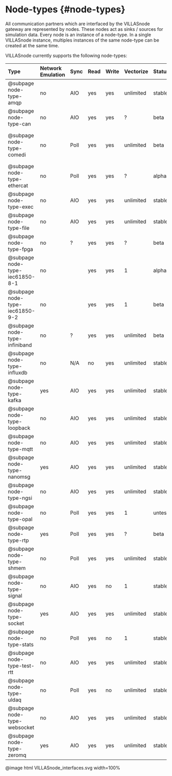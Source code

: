 # Node-types {#node-types}

All communication partners which are interfaced by the VILLASnode gateway are represented by nodes.
These nodes act as sinks / sources for simulation data.
Every node is an instance of a node-type. In a single VILLASnode instance, multiples instances of the same node-type can be created at the same time.

VILLASnode currently supports the following node-types:

| Type                            | Network Emulation | Sync  | Read | Write | Vectorize | Status      | Comments |
| :--                             | :--               | :--   | :--  | :--   | :--       | :--         | :--      |
| @subpage node-type-amqp         | no                | AIO   | yes  | yes   | unlimited | stable      | |
| @subpage node-type-can          | no                | AIO   | yes  | yes   | ?         | beta        | |
| @subpage node-type-comedi       | no                | Poll  | yes  | yes   | unlimited | beta        | Support for a wide range of Analog/Digital Input/Output cards |
| @subpage node-type-ethercat     | no                | Poll  | yes  | yes   | ?         | alpha       | |
| @subpage node-type-exec         | no                | AIO   | yes  | yes   | unlimited | stable      | |
| @subpage node-type-file         | no                | AIO   | yes  | yes   | unlimited | stable      | |
| @subpage node-type-fpga         | no                | ?     | yes  | yes   | ?         | beta        | |
| @subpage node-type-iec61850-8-1 | no                |       | yes  | yes   | 1         | alpha       | |
| @subpage node-type-iec61850-9-2 | no                |       | yes  | yes   | 1         | beta        | |
| @subpage node-type-infiniband   | no                | ?     | yes  | yes   | unlimited | beta        | |
| @subpage node-type-influxdb     | no                | N/A   | no   | yes   | unlimited | stable      | |
| @subpage node-type-kafka        | yes               | AIO   | yes  | yes   | unlimited | stable      | |
| @subpage node-type-loopback     | no                | AIO   | yes  | yes   | unlimited | stable      | |
| @subpage node-type-mqtt         | no                | AIO   | yes  | yes   | unlimited | stable      | |
| @subpage node-type-nanomsg      | yes               | AIO   | yes  | yes   | unlimited | stable      | |
| @subpage node-type-ngsi         | no                | AIO   | yes  | yes   | unlimited | stable      | Use WebSockets for Live data |
| @subpage node-type-opal         | no                | Poll  | yes  | yes   | 1         | untested    | |
| @subpage node-type-rtp          | yes               | Poll  | yes  | yes   | ?         | beta        | |
| @subpage node-type-shmem        | no                | Poll  | yes  | yes   | unlimited | stable      | |
| @subpage node-type-signal       | no                | AIO   | yes  | no    | 1         | stable      | |
| @subpage node-type-socket       | yes               | AIO   | yes  | yes   | unlimited | stable      | |
| @subpage node-type-stats        | no                | Poll  | yes  | no    | 1         | stable      | |
| @subpage node-type-test-rtt     | no                | AIO   | yes  | yes   | unlimited | stable      | Virtual node-type |
| @subpage node-type-uldaq        | no                | Poll  | yes  | no    | unlimited | stable      | |
| @subpage node-type-websocket    | no                | AIO   | yes  | yes   | unlimited | stable      | |
| @subpage node-type-zeromq       | yes               | AIO   | yes  | yes   | unlimited | stable      | |

@image html VILLASnode_interfaces.svg width=100%
